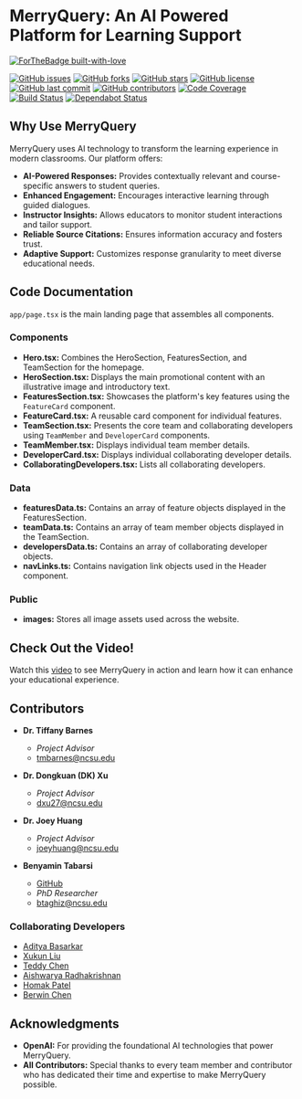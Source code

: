 # MerryQuery: An AI Powered Platform for Learning Support

[![ForTheBadge built-with-love](http://ForTheBadge.com/images/badges/built-with-love.svg)](https://github.com/benneigh/explore-mq)

[![GitHub issues](https://img.shields.io/github/issues/benneigh/explore-mq)](https://github.com/benneigh/explore-mq/issues)
[![GitHub forks](https://img.shields.io/github/forks/benneigh/explore-mq)](https://github.com/benneigh/explore-mq/network)
[![GitHub stars](https://img.shields.io/github/stars/benneigh/explore-mq)](https://github.com/benneigh/explore-mq/stargazers)
[![GitHub license](https://img.shields.io/github/license/benneigh/explore-mq)](https://github.com/benneigh/explore-mq/blob/main/LICENSE)
[![GitHub last commit](https://img.shields.io/github/last-commit/benneigh/explore-mq)](https://github.com/benneigh/explore-mq/commits/main)
[![GitHub contributors](https://img.shields.io/github/contributors/benneigh/explore-mq)](https://github.com/benneigh/explore-mq/graphs/contributors)
[![Code Coverage](https://img.shields.io/codecov/c/gh/benneigh/explore-mq)](https://codecov.io/gh/benneigh/explore-mq)
[![Build Status](https://img.shields.io/github/workflow/status/benneigh/explore-mq/CI)](https://github.com/benneigh/explore-mq/actions)
[![Dependabot Status](https://img.shields.io/badge/dependabot-active-brightgreen)](https://github.com/benneigh/explore-mq/pulls?q=is%3Apr+is%3Aopen+label%3A%22dependencies%22)

## Why Use MerryQuery

MerryQuery uses AI technology to transform the learning experience in modern classrooms. Our platform offers:

- **AI-Powered Responses:** Provides contextually relevant and course-specific answers to student queries.
- **Enhanced Engagement:** Encourages interactive learning through guided dialogues.
- **Instructor Insights:** Allows educators to monitor student interactions and tailor support.
- **Reliable Source Citations:** Ensures information accuracy and fosters trust.
- **Adaptive Support:** Customizes response granularity to meet diverse educational needs.


## Code Documentation
`app/page.tsx` is the main landing page that assembles all components.
### Components

- **Hero.tsx:** Combines the HeroSection, FeaturesSection, and TeamSection for the homepage.
- **HeroSection.tsx:** Displays the main promotional content with an illustrative image and introductory text.
- **FeaturesSection.tsx:** Showcases the platform's key features using the `FeatureCard` component.
- **FeatureCard.tsx:** A reusable card component for individual features.
- **TeamSection.tsx:** Presents the core team and collaborating developers using `TeamMember` and `DeveloperCard` components.
- **TeamMember.tsx:** Displays individual team member details.
- **DeveloperCard.tsx:** Displays individual collaborating developer details.
- **CollaboratingDevelopers.tsx:** Lists all collaborating developers.

### Data

- **featuresData.ts:** Contains an array of feature objects displayed in the FeaturesSection.
- **teamData.ts:** Contains an array of team member objects displayed in the TeamSection.
- **developersData.ts:** Contains an array of collaborating developer objects.
- **navLinks.ts:** Contains navigation link objects used in the Header component.

### Public

- **images:** Stores all image assets used across the website.

## Check Out the Video!

Watch this [video]() to see MerryQuery in action and learn how it can enhance your educational experience.

## Contributors

- **Dr. Tiffany Barnes**
  - *Project Advisor*
  - [tmbarnes@ncsu.edu](mailto:tmbarnes@ncsu.edu)

- **Dr. Dongkuan (DK) Xu**
  - *Project Advisor*
  - [dxu27@ncsu.edu](mailto:dxu27@ncsu.edu)

- **Dr. Joey Huang**
  - *Project Advisor*
  - [joeyhuang@ncsu.edu](mailto:joeyhuang@ncsu.edu)

- **Benyamin Tabarsi**
  - [GitHub](https://github.com/benneigh)
  - *PhD Researcher*
  - [btaghiz@ncsu.edu](mailto:btaghiz@ncsu.edu)

### Collaborating Developers

- [Aditya Basarkar](https://github.com/adityabasarkar)
- [Xukun Liu](https://github.com/liuxukun2000)
- [Teddy Chen](https://github.com/tddschn)
- [Aishwarya Radhakrishnan](https://github.com/aishrad2)
- [Homak Patel](https://github.com/Homak-Patel)
- [Berwin Chen](https://github.com/BerwinChen)

## Acknowledgments

- **OpenAI:** For providing the foundational AI technologies that power MerryQuery.
- **All Contributors:** Special thanks to every team member and contributor who has dedicated their time and expertise to make MerryQuery possible.
